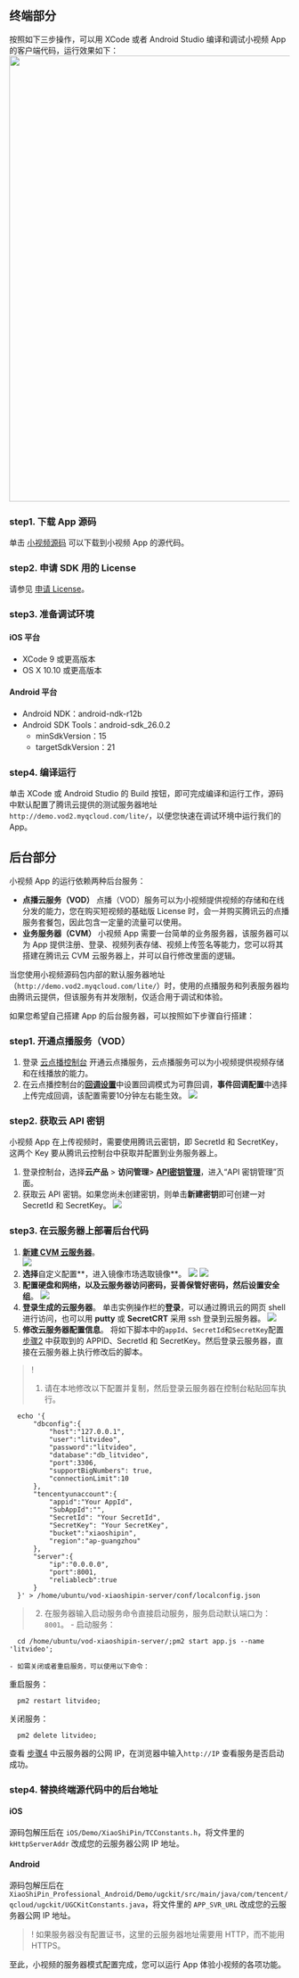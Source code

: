 
## 终端部分

按照如下三步操作，可以用 XCode 或者 Android Studio 编译和调试小视频 App 的客户端代码，运行效果如下：
<img src="https://main.qcloudimg.com/raw/345bae7a0a1f5139c525e4d303b9f745.jpg" width="800"/>

### step1. 下载 App 源码
单击 [小视频源码](https://cloud.tencent.com/document/product/584/9366#.E5.85.A8.E5.8A.9F.E8.83.BD.E5.B0.8F.E8.A7.86.E9.A2.91-app.EF.BC.88demo.EF.BC.89.E6.BA.90.E4.BB.A3.E7.A0.81) 可以下载到小视频 App 的源代码。

### step2. 申请 SDK 用的 License
请参见 [申请 License](https://cloud.tencent.com/document/product/584/20333)。

### step3. 准备调试环境
#### iOS 平台
- XCode 9 或更高版本
- OS X 10.10 或更高版本

#### Android 平台
- Android NDK：android-ndk-r12b
- Android SDK Tools：android-sdk_26.0.2
  - minSdkVersion：15
  - targetSdkVersion：21

### step4. 编译运行
单击 XCode 或 Android Studio 的 Build 按钮，即可完成编译和运行工作，源码中默认配置了腾讯云提供的测试服务器地址 `http://demo.vod2.myqcloud.com/lite/`，以便您快速在调试环境中运行我们的 App。


## 后台部分

小视频 App 的运行依赖两种后台服务：

- **点播云服务（VOD）**
点播（VOD）服务可以为小视频提供视频的存储和在线分发的能力，您在购买短视频的基础版 License 时，会一并购买腾讯云的点播服务套餐包，因此包含一定量的流量可以使用。
- **业务服务器（CVM）**
小视频 App 需要一台简单的业务服务器，该服务器可以为 App 提供注册、登录、视频列表存储、视频上传签名等能力，您可以将其搭建在腾讯云 CVM 云服务器上，并可以自行修改里面的逻辑。

当您使用小视频源码包内部的默认服务器地址（`http://demo.vod2.myqcloud.com/lite/`）时，使用的点播服务和列表服务器均由腾讯云提供，但该服务有并发限制，仅适合用于调试和体验。

如果您希望自己搭建 App 的后台服务器，可以按照如下步骤自行搭建：

### step1. 开通点播服务（VOD）

1. 登录 [云点播控制台](https://console.cloud.tencent.com/vod) 开通云点播服务，云点播服务可以为小视频提供视频存储和在线播放的能力。
2. 在云点播控制台的[**回调设置**](https://console.cloud.tencent.com/vod/callback)中设置回调模式为可靠回调，**事件回调配置**中选择上传完成回调，该配置需要10分钟左右能生效。
![](https://main.qcloudimg.com/raw/03e7c65ee0a53a033115275f1cc8bb14.png)

### step2. 获取云 API 密钥

小视频 App 在上传视频时，需要使用腾讯云密钥，即 SecretId 和 SecretKey，这两个 Key 要从腾讯云控制台中获取并配置到业务服务器上。
1. 登录控制台，选择**云产品** > **访问管理**> [**API密钥管理**](https://console.cloud.tencent.com/cam/capi)，进入“API 密钥管理”页面。
2. 获取云 API 密钥。如果您尚未创建密钥，则单击**新建密钥**即可创建一对 SecretId 和 SecretKey。[](id:step2_2)
![](https://main.qcloudimg.com/raw/9b6ebb10bc83da80c1cdce084881d158.png)

### step3. 在云服务器上部署后台代码
1. **[新建 CVM 云服务器](https://console.cloud.tencent.com/cvm)**。  
   ![](https://main.qcloudimg.com/raw/117061b25682cba1824d04beb3f9d8c5.png)
2. **选择**自定义配置**，进入镜像市场选取镜像**。
   ![](https://main.qcloudimg.com/raw/baa3c6b05d431393bb08f0431678e284.png)
   ![](https://main.qcloudimg.com/raw/e74f5eba3cb02f5838d27ea26090bd62.png)
3. **配置硬盘和网络，以及云服务器访问密码，妥善保管好密码，然后设置安全组**。
   ![](https://main.qcloudimg.com/raw/81655f57778fd5a5ebe192f5db1200a4.png)
4. **登录生成的云服务器**。[](id:step3_4)
   单击实例操作栏的**登录**，可以通过腾讯云的网页 shell 进行访问，也可以用 **putty** 或 **SecretCRT** 采用 ssh 登录到云服务器。
   ![](https://main.qcloudimg.com/raw/4f8c3a12375bdebde7344fcb8c38ea22.png)
5. **修改云服务器配置信息**。
   将如下脚本中的`appId`、`SecretId`和`SecretKey`配置 [步骤2](#step2_2) 中获取到的 APPID、SecretId 和 SecretKey。然后登录云服务器，直接在云服务器上执行修改后的脚本。
>! 
>1. 请在本地修改以下配置并复制，然后登录云服务器在控制台粘贴回车执行。
```
  echo '{
      "dbconfig":{
          "host":"127.0.0.1",
          "user":"litvideo",
          "password":"litvideo",
          "database":"db_litvideo",
          "port":3306,
          "supportBigNumbers": true,
          "connectionLimit":10
      },
      "tencentyunaccount":{
          "appid":"Your AppId",
          "SubAppId":"",
          "SecretId": "Your SecretId",
          "SecretKey": "Your SecretKey",
          "bucket":"xiaoshipin",
          "region":"ap-guangzhou"
      },
      "server":{
          "ip":"0.0.0.0",
          "port":8001,
          "reliablecb":true
      }
  }' > /home/ubuntu/vod-xiaoshipin-server/conf/localconfig.json
```
>2. 在服务器输入启动服务命令直接启动服务，服务启动默认端口为：`8001`。
	- 启动服务：
```
  cd /home/ubuntu/vod-xiaoshipin-server/;pm2 start app.js --name 'litvideo';
```
	- 如需关闭或者重启服务，可以使用以下命令：
重启服务：
```
  pm2 restart litvideo;
```
关闭服务：
```
  pm2 delete litvideo;
```
查看 [步骤4](#step3_4) 中云服务器的公网 IP，在浏览器中输入`http://IP` 查看服务是否启动成功。

### step4. 替换终端源代码中的后台地址
#### iOS 
源码包解压后在 `iOS/Demo/XiaoShiPin/TCConstants.h`，将文件里的 `kHttpServerAddr` 改成您的云服务器公网 IP 地址。

#### Android 
源码包解压后在 `XiaoShiPin_Professional_Android/Demo/ugckit/src/main/java/com/tencent/qcloud/ugckit/UGCKitConstants.java`，将文件里的 `APP_SVR_URL` 改成您的云服务器公网 IP 地址。

>! 如果服务器没有配置证书，这里的云服务器地址需要用 HTTP，而不能用 HTTPS。

至此，小视频的服务器模式配置完成，您可以运行 App 体验小视频的各项功能。
